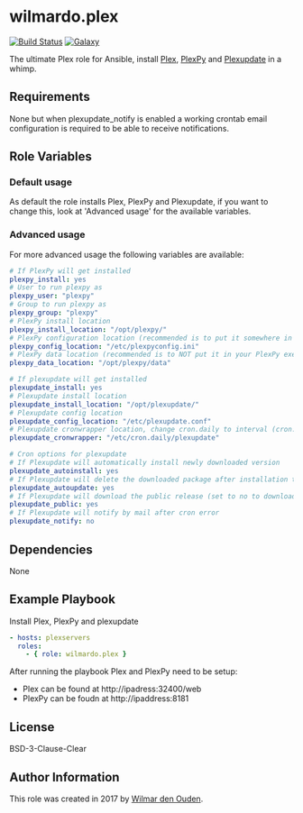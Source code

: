 # wilmardo.plex

[![Build Status](https://travis-ci.org/wilmardo/ansible-role-plex.svg?branch=master)](https://travis-ci.org/wilmardo/ansible-role-plex)
[![Galaxy](https://img.shields.io/badge/galaxy-wilmardo.plex-blue.svg)](https://galaxy.ansible.com/wilmardo/plex/)

The ultimate Plex role for Ansible, install [Plex](https://www.plex.tv/), [PlexPy](https://github.com/JonnyWong16/plexpy) and [Plexupdate](https://github.com/mrworf/plexupdate) in a whimp.

## Requirements

None but when plexupdate_notify is enabled a working crontab email configuration is required to be able to receive notifications.

## Role Variables

### Default usage

As default the role installs Plex, PlexPy and Plexupdate, if you want to change this, look at 'Advanced usage' for the available variables.

### Advanced usage

For more advanced usage the following variables are available:
```yaml
# If PlexPy will get installed
plexpy_install: yes
# User to run plexpy as
plexpy_user: "plexpy"
# Group to run plexpy as
plexpy_group: "plexpy"
# PlexPy install location
plexpy_install_location: "/opt/plexpy/"
# PlexPy configuration location (recommended is to put it somewhere in /etc)
plexpy_config_location: "/etc/plexpyconfig.ini"
# PlexPy data location (recommended is to NOT put it in your PlexPy exec dir)
plexpy_data_location: "/opt/plexpy/data"

# If plexupdate will get installed
plexupdate_install: yes
# Plexupdate install location
plexupdate_install_location: "/opt/plexupdate/"
# Plexupdate config location
plexupdate_config_location: "/etc/plexupdate.conf"
# Plexupdate cronwrapper location, change cron.daily to interval (cron.hourly, cron.daily, cron.weekly, cron.monthly)
plexupdate_cronwrapper: "/etc/cron.daily/plexupdate"

# Cron options for plexupdate
# If Plexupdate will automatically install newly downloaded version
plexupdate_autoinstall: yes
# If Plexupdate will delete the downloaded package after installation to conserve disk space
plexupdate_autoupdate: yes
# If Plexupdate will download the public release (set to no to download PlexPass releases)
plexupdate_public: yes
# If Plexupdate will notify by mail after cron error
plexupdate_notify: no
```

## Dependencies

None

## Example Playbook

Install Plex, PlexPy and plexupdate
```yaml
- hosts: plexservers
  roles:
    - { role: wilmardo.plex }
```

After running the playbook Plex and PlexPy need to be setup:
- Plex can be found at http://ipadress:32400/web
- PlexPy can be foudn at http://ipaddress:8181

## License

BSD-3-Clause-Clear

## Author Information

This role was created in 2017 by [Wilmar den Ouden](https://wilmardenouden.nl).